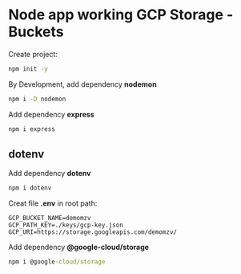 # Node app working GCP Storage - Buckets

Create project:

```cmd
npm init -y
```

By Development, add dependency **nodemon**

```cmd
npm i -D nodemon
```

Add dependency **express**

```cmd
npm i express
```

## dotenv

Add dependency **dotenv**

```cmd
npm i dotenv
```

Creat file **.env** in root path:

```properties
GCP_BUCKET_NAME=demomzv
GCP_PATH_KEY=./keys/gcp-key.json
GCP_URI=https://storage.googleapis.com/demomzv/
``` 

Add dependency **@google-cloud/storage**

```cmd
npm i @google-cloud/storage
```

